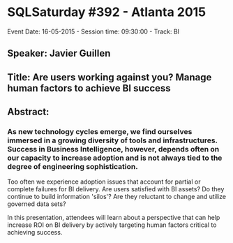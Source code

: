 # SQLSaturday #392 - Atlanta 2015
Event Date: 16-05-2015 - Session time: 09:30:00 - Track: BI
## Speaker: Javier Guillen
## Title: Are users working against you? Manage human factors to achieve BI success
## Abstract:
### As new technology cycles emerge, we find ourselves immersed in a growing diversity of tools and infrastructures. Success in Business Intelligence, however, depends often on our capacity to increase adoption and is not always tied to the degree of engineering sophistication. 

Too often we experience adoption issues that account for partial or complete failures for BI delivery.  Are users satisfied with BI assets?  Do they continue to build information 'silos'?  Are they reluctant to change and utilize governed data sets?

In this presentation, attendees will learn about a perspective that can help increase ROI on BI delivery by actively targeting human factors critical to achieving success.
